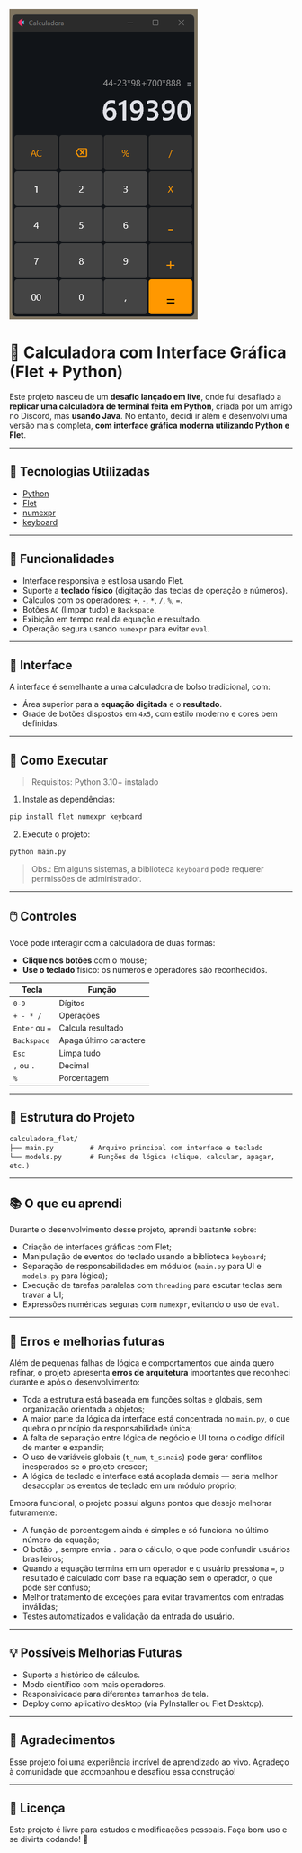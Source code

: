 ![Screenshot da Calculadora](assets\calculadora.png)

# 🧮 Calculadora com Interface Gráfica (Flet + Python)

Este projeto nasceu de um **desafio lançado em live**, onde fui desafiado a **replicar uma calculadora de terminal feita em Python**, criada por um amigo no Discord, mas **usando Java**. No entanto, decidi ir além e desenvolvi uma versão mais completa, **com interface gráfica moderna utilizando Python e Flet**.

---

## 🚀 Tecnologias Utilizadas

- [Python](https://www.python.org/)
- [Flet](https://flet.dev/)
- [numexpr](https://github.com/pydata/numexpr)
- [keyboard](https://github.com/boppreh/keyboard)

---

## 🧠 Funcionalidades

- Interface responsiva e estilosa usando Flet.
- Suporte a **teclado físico** (digitação das teclas de operação e números).
- Cálculos com os operadores: `+`, `-`, `*`, `/`, `%`, `=`.
- Botões `AC` (limpar tudo) e `Backspace`.
- Exibição em tempo real da equação e resultado.
- Operação segura usando `numexpr` para evitar `eval`.

---

## 📸 Interface

A interface é semelhante a uma calculadora de bolso tradicional, com:

- Área superior para a **equação digitada** e o **resultado**.
- Grade de botões dispostos em `4x5`, com estilo moderno e cores bem definidas.

---

## 🧪 Como Executar

> Requisitos: Python 3.10+ instalado

1. Instale as dependências:
```bash
pip install flet numexpr keyboard
```

2. Execute o projeto:
```bash
python main.py
```

> Obs.: Em alguns sistemas, a biblioteca `keyboard` pode requerer permissões de administrador.

---

## 🖱️ Controles

Você pode interagir com a calculadora de duas formas:

- **Clique nos botões** com o mouse;
- **Use o teclado** físico: os números e operadores são reconhecidos.

| Tecla         | Função              |
|---------------|---------------------|
| `0-9`         | Dígitos             |
| `+ - * /`     | Operações           |
| `Enter` ou `=`| Calcula resultado   |
| `Backspace`   | Apaga último caractere |
| `Esc`         | Limpa tudo          |
| `,` ou `.`    | Decimal             |
| `%`           | Porcentagem         |

---

## 🧠 Estrutura do Projeto

```
calculadora_flet/
├── main.py         # Arquivo principal com interface e teclado
└── models.py       # Funções de lógica (clique, calcular, apagar, etc.)
```

---

## 📚 O que eu aprendi

Durante o desenvolvimento desse projeto, aprendi bastante sobre:

- Criação de interfaces gráficas com Flet;
- Manipulação de eventos do teclado usando a biblioteca `keyboard`;
- Separação de responsabilidades em módulos (`main.py` para UI e `models.py` para lógica);
- Execução de tarefas paralelas com `threading` para escutar teclas sem travar a UI;
- Expressões numéricas seguras com `numexpr`, evitando o uso de `eval`.

---

## 🐞 Erros e melhorias futuras

Além de pequenas falhas de lógica e comportamentos que ainda quero refinar, o projeto apresenta **erros de arquitetura** importantes que reconheci durante e após o desenvolvimento:

- Toda a estrutura está baseada em funções soltas e globais, sem organização orientada a objetos;
- A maior parte da lógica da interface está concentrada no `main.py`, o que quebra o princípio da responsabilidade única;
- A falta de separação entre lógica de negócio e UI torna o código difícil de manter e expandir;
- O uso de variáveis globais (`t_num`, `t_sinais`) pode gerar conflitos inesperados se o projeto crescer;
- A lógica de teclado e interface está acoplada demais — seria melhor desacoplar os eventos de teclado em um módulo próprio;


Embora funcional, o projeto possui alguns pontos que desejo melhorar futuramente:

- A função de porcentagem ainda é simples e só funciona no último número da equação;
- O botão `,` sempre envia `.` para o cálculo, o que pode confundir usuários brasileiros;
- Quando a equação termina em um operador e o usuário pressiona `=`, o resultado é calculado com base na equação sem o operador, o que pode ser confuso;
- Melhor tratamento de exceções para evitar travamentos com entradas inválidas;
- Testes automatizados e validação da entrada do usuário.

---

## 💡 Possíveis Melhorias Futuras

- Suporte a histórico de cálculos.
- Modo científico com mais operadores.
- Responsividade para diferentes tamanhos de tela.
- Deploy como aplicativo desktop (via PyInstaller ou Flet Desktop).

---

## 🤝 Agradecimentos

Esse projeto foi uma experiência incrível de aprendizado ao vivo. Agradeço à comunidade que acompanhou e desafiou essa construção!

---

## 📜 Licença

Este projeto é livre para estudos e modificações pessoais. Faça bom uso e se divirta codando! 🚀